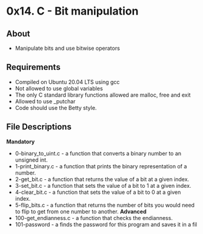 # 0x14. C - Bit manipulation
## About
   - Manipulate bits and use bitwise operators
## Requirements
- Compiled on Ubuntu 20.04 LTS using gcc
- Not allowed to use global variables
- The only C standard library functions allowed are malloc, free and exit
- Allowed to use _putchar
- Code should use the Betty style.
## File Descriptions
**Mandatory**
- 0-binary_to_uint.c - a function that converts a binary number to an unsigned int.
- 1-print_binary.c - a function that prints the binary representation of a number.
- 2-get_bit.c - a function that returns the value of a bit at a given index.
- 3-set_bit.c - a function that sets the value of a bit to 1 at a given index.
- 4-clear_bit.c - a function that sets the value of a bit to 0 at a given index.
- 5-flip_bits.c - a function that returns the number of bits you would need to flip to get from one number to another.
**Advanced**
- 100-get_endianness.c - a function that checks the endianness.
- 101-password - a finds the password for this program and saves it in a fil
